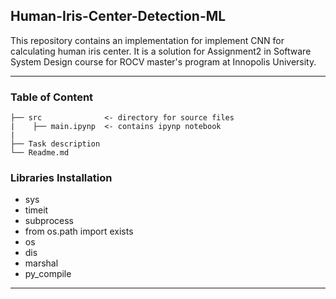 ## Human-Iris-Center-Detection-ML
This repository contains an implementation for implement CNN for calculating human iris center. It is a solution for Assignment2 in Software System Design course for ROCV master's program at Innopolis University.

---
### Table of Content 
```
├── src              <- directory for source files 
|    ├── main.ipynp  <- contains ipynp notebook
|
├── Task description       
└── Readme.md
```

### Libraries Installation
- sys
- timeit
- subprocess
- from os.path import exists
- os
- dis
- marshal
- py_compile

---

